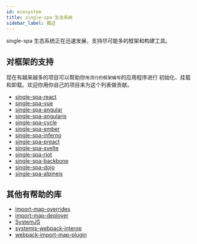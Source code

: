 ```yaml
---
id: ecosystem
title: single-spa 生态系统
sidebar_label: 概述
---
```


single-spa 生态系统正在迅速发展，支持尽可能多的框架和构建工具。

## 对框架的支持
现在有越来越多的项目可以帮助你`用流行的框架编写`的应用程序进行 初始化、挂载和卸载。欢迎你用你自己的项目来为这个列表做贡献。

- [single-spa-react](/docs/ecosystem-react/)
- [single-spa-vue](/docs/ecosystem-vue/)
- [single-spa-angular](/docs/ecosystem-angular/)
- [single-spa-angularjs](/docs/ecosystem-angularjs/)
- [single-spa-cycle](/docs/ecosystem-cycle/)
- [single-spa-ember](/docs/ecosystem-ember/)
- [single-spa-inferno](/docs/ecosystem-inferno/)
- [single-spa-preact](/docs/ecosystem-preact/)
- [single-spa-svelte](/docs/ecosystem-svelte/)
- [single-spa-riot](/docs/ecosystem-riot/)
- [single-spa-backbone](/docs/ecosystem-backbone/)
- [single-spa-dojo](/docs/ecosystem-dojo/)
- [single-spa-alpinejs](/docs/ecosystem-alpinejs/)

## 其他有帮助的库

- [import-map-overrides](https://github.com/joeldenning/import-map-overrides)
- [import-map-deployer](https://github.com/single-spa/import-map-deployer)
- [SystemJS](https://github.com/systemjs/systemjs)
- [systemjs-webpack-interop](https://github.com/joeldenning/systemjs-webpack-interop)
- [webpack-import-map-plugin](https://github.com/zleight1/webpack-import-map-plugin)
